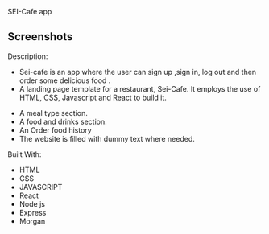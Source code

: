 SEI-Cafe app

## Screenshots

Description:
* Sei-cafe is an app where the user can sign up ,sign in, log out and then order some delicious food .
* A landing page template for a restaurant, Sei-Cafe. It employs the use of HTML, CSS, Javascript and React to build it.

- A meal type section.
- A food and drinks section.
- An Order food history
- The website is filled with dummy text where needed.

Built With:

* HTML
* CSS
* JAVASCRIPT
* React
* Node js
* Express
* Morgan
